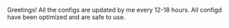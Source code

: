 Greetings!
All the configs are updated by me every 12-18 hours.
All configd have been optimized and are safe to use.
